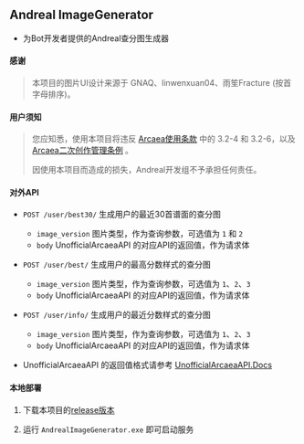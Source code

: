 ﻿## Andreal ImageGenerator

* 为Bot开发者提供的Andreal查分图生成器

#### 感谢

> 本项目的图片UI设计来源于 GNAQ、linwenxuan04、雨笙Fracture (按首字母排序)。

#### 用户须知

> 您应知悉，使用本项目将违反 [Arcaea使用条款](https://arcaea.lowiro.com/zh/terms_of_service) 中的 3.2-4 和 3.2-6，以及 [Arcaea二次创作管理条例](https://arcaea.lowiro.com/zh/derivative_policy) 。
>
> 因使用本项目而造成的损失，Andreal开发组不予承担任何责任。

#### 对外API

- `POST /user/best30/` 生成用户的最近30首谱面的查分图
  - `image_version` 图片类型，作为查询参数，可选值为 `1` 和 `2`
  - `body` UnofficialArcaeaAPI 的对应API的返回值，作为请求体

- `POST /user/best/` 生成用户的最高分数样式的查分图
  - `image_version` 图片类型，作为查询参数，可选值为 `1`、`2`、`3`
  - `body` UnofficialArcaeaAPI 的对应API的返回值，作为请求体

- `POST /user/info/` 生成用户的最近分数样式的查分图
  - `image_version` 图片类型，作为查询参数，可选值为 `1`、`2`、`3`
  - `body` UnofficialArcaeaAPI 的对应API的返回值，作为请求体

* UnofficialArcaeaAPI 的返回值格式请参考 [UnofficialArcaeaAPI.Docs](https://github.com/Arcaea-Infinity/UnofficialArcaeaAPI.Docs)

#### 本地部署

1. 下载本项目的[release版本](https://github.com/Awbugl/AndrealImageGenerator/releases/)

2. 运行 `AndrealImageGenerator.exe` 即可启动服务
